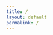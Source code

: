 ```yaml
---
title: /
layout: default
permalink: /
---
```

<style>
.center {
  display: block;
  margin-left: auto;
  margin-right: auto;
  width: 100%;
}
</style>

<script>
    document.write('<div style="text-align:center"><div><span style="color: #ff0000"> </span></div><div></div><div><span style="color: #f80000"> </span><span style="color: #f10101"> </span><span style="color: #eb0101"> </span><span style="color: #e40202">█</span><span style="color: #dd0202">█</span><span style="color: #d60202">╗</span><span style="color: #cf0303">█</span><span style="color: #c80303">█</span><span style="color: #c20404">█</span><span style="color: #bb0404">█</span><span style="color: #b40404">█</span><span style="color: #ad0505">█</span><span style="color: #a60505">█</span><span style="color: #9f0606">╗</span></div><div><span style="color: #990606"> </span><span style="color: #920606"> </span><span style="color: #8b0707">█</span><span style="color: #840707">█</span><span style="color: #7d0707">█</span><span style="color: #770808">║</span><span style="color: #700808">╚</span><span style="color: #690909">═</span><span style="color: #620909">═</span><span style="color: #5b0909">═</span><span style="color: #540a0a">═</span><span style="color: #4e0a0a">█</span><span style="color: #470b0b">█</span><span style="color: #400b0b">║</span></div><div><span style="color: #470b0b"> </span><span style="color: #4d0a0a"> </span><span style="color: #84848484">1:<span id="changing-char">A</span>:3:4:5:6:7:8:<span id="changing-char">A</span>:10:11:12:13:14:15:16:  </span><span style="color: #540a0a">╚</span><span style="color: #5a0909">█</span><span style="color: #610909">█</span><span style="color: #680909">║</span><span style="color: #6e0808"> </span><span style="color: #750808"> </span><span style="color: #7b0808"> </span><span style="color: #820707"> </span><span style="color: #880707">█</span><span style="color: #8f0606">█</span><span style="color: #960606">╔</span><span style="color: #9c0606">╝</span><span style="color: #84848484">  :18:19:<span id="changing-char">A</span>:21:22:23:24:25:26:27:28:29:30</span></div><div><span style="color: #a30505"> </span><span style="color: #a90505"> </span><span style="color: #b00505"> </span><span style="color: #b70404">█</span><span style="color: #bd0404">█</span><span style="color: #c40303">║</span><span style="color: #ca0303"> </span><span style="color: #d10303"> </span><span style="color: #d70202"> </span><span style="color: #de0202">█</span><span style="color: #e50202">█</span><span style="color: #eb0101">╔</span><span style="color: #f20101">╝</span><span style="color: #f80000"> </span></div><div><span style="color: #ff0000"> </span><span style="color: #fb0101"> </span><span style="color: #f70202"> </span><span style="color: #f20303">█</span><span style="color: #ee0404">█</span><span style="color: #ea0505">║</span><span style="color: #e60606"> </span><span style="color: #e10707"> </span><span style="color: #dd0808"> </span><span style="color: #d90909">█</span><span style="color: #d50a0a">█</span><span style="color: #d10b0b">║</span><span style="color: #cc0c0c"> </span><span style="color: #c80d0d"> </span></div><div><span style="color: #c40e0e"> </span><span style="color: #c00f0f"> </span><span style="color: #bc1010"> </span><span style="color: #b71111">╚</span><span style="color: #b31212">═</span><span style="color: #af1313">╝</span><span style="color: #ab1414"> </span><span style="color: #a61515"> </span><span style="color: #a21616"> </span><span style="color: #9e1717">╚</span><span style="color: #9a1818">═</span><span style="color: #961919">╝</span><span style="color: #911a1a"> </span><span style="color: #8d1b1b"> </span></div><div></div><div></div><div></div><div></div><div></div><div></div></div>')           
</script>

<script>
  const chars = 'ABCDEFGHIJKLMNOPQRSTUVWXYZabcdefghijklmnopqrstuvwxyz0123456789!@#$%^&*';

  function getRandomChar() {
    const randomIndex = Math.floor(Math.random() * chars.length);
    return chars[randomIndex];
  }

  function getRandomInterval(min = 10, max = 500) {
    return Math.floor(Math.random() * (max - min + 1)) + min;
  }

  function getRandomColor() {
    const choice = Math.random();

    if (choice < 0.33) {
      // Red shade: High red, low green and blue
      const red = 200 + Math.floor(Math.random() * 56);   // 200–255
      const green = Math.floor(Math.random() * 30);       // 0–29
      const blue = Math.floor(Math.random() * 30);        // 0–29
      return `rgb(${red},${green},${blue})`;
    } else if (choice < 0.66) {
      // Grey shade: R=G=B
      const grey = 100 + Math.floor(Math.random() * 100); // 100–199
      return `rgb(${grey},${grey},${grey})`;
    } else {
      // White shade: R=G=B, but very high
      const white = 220 + Math.floor(Math.random() * 36); // 220–255
      return `rgb(${white},${white},${white})`;
    }
  }

  function changeCharRandomly() {
    const span = document.getElementById('changing-char');
    if (!span) return;

    span.textContent = getRandomChar();
    span.style.color = getRandomColor();

    const nextInterval = getRandomInterval();
    setTimeout(changeCharRandomly, nextInterval);
  }

  changeCharRandomly();
</script>
